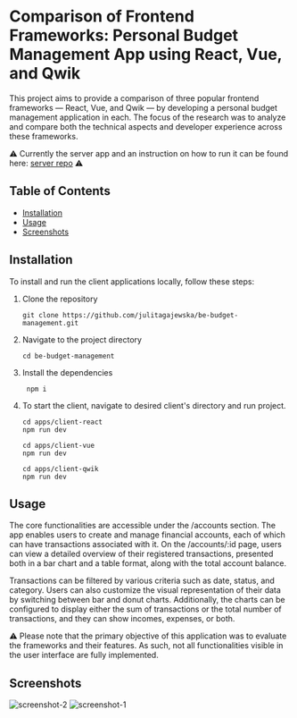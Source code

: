 # Comparison of Frontend Frameworks: Personal Budget Management App using React, Vue, and Qwik
This project aims to provide a comparison of three popular frontend frameworks — React, Vue, and Qwik — by developing a personal budget management application in each. The focus of the research was to analyze and compare both the technical aspects and developer experience across these frameworks.

⚠️ Currently the server app and an instruction on how to run it can be found here: [server repo](https://github.com/julitagajewska/be-server) ⚠️

## Table of Contents
- [Installation](#installation)
- [Usage](#usage)
- [Screenshots](#screenshots)

## Installation
To install and run the client applications locally, follow these steps:
1. Clone the repository
     ```
    git clone https://github.com/julitagajewska/be-budget-management.git
    ```
2. Navigate to the project directory
    ```
    cd be-budget-management
    ```
3. Install the dependencies
   ```
    npm i
    ```
4. To start the client, navigate to desired client's directory and run project.
   ```
   cd apps/client-react
   npm run dev
   ```
   ```
   cd apps/client-vue
   npm run dev
   ```
   ```
   cd apps/client-qwik
   npm run dev
   ```
## Usage
The core functionalities are accessible under the /accounts section. The app enables users to create and manage financial accounts, each of which can have transactions associated with it. On the /accounts/:id page, users can view a detailed overview of their registered transactions, presented both in a bar chart and a table format, along with the total account balance.

Transactions can be filtered by various criteria such as date, status, and category. Users can also customize the visual representation of their data by switching between bar and donut charts. Additionally, the charts can be configured to display either the sum of transactions or the total number of transactions, and they can show incomes, expenses, or both.

⚠️ Please note that the primary objective of this application was to evaluate the frameworks and their features. As such, not all functionalities visible in the user interface are fully implemented.
## Screenshots
![screenshot-2](https://github.com/user-attachments/assets/e23fcc00-c7a7-4796-af45-18a34dcfff19)
![screenshot-1](https://github.com/user-attachments/assets/c76dfa4f-8431-4b4f-8e82-d83b94a910c6)

